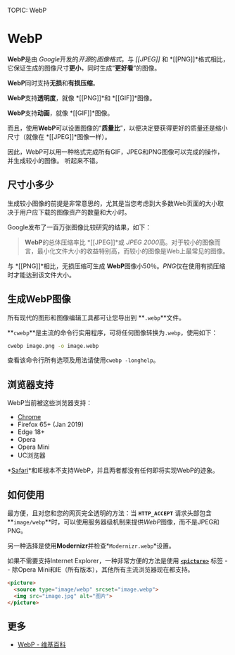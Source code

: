 TOPIC: WebP

# WebP

**WebP**是由 *Google*开发的*开源*的*图像格式*，与 *[[JPEG]]* 和 *[[PNG]]*格式相比，它保证生成的图像尺寸**更小**，同时生成“**更好看**”的图像。

**WebP**同时支持**无损**和**有损压缩**。

**WebP**支持**透明度**，就像 *[[PNG]]*和 *[[GIF]]*图像。

**WebP**支持**动画**，就像 *[[GIF]]*图像。

而且，使用**WebP**可以设置图像的“**质量比**”，以便决定要获得更好的质量还是缩小尺寸（就像在 *[[JPEG]]*图像一样）。

因此，WebP可以用一种格式完成所有GIF，JPEG和PNG图像可以完成的操作，并生成较小的图像。
听起来不错。

## 尺寸小多少

生成较小图像的前提是非常意思的，尤其是当您考虑到大多数Web页面的大小取决于用户应下载的图像资产的数量和大小时。

Google发布了一百万张图像比较研究的结果，如下：

> **WebP**的总体压缩率比 *[[JPEG]]*或 *JPEG 2000*高。对于较小的图像而言，最小化文件大小的收益特别高，而较小的图像是Web上最常见的图像。

与 *[[PNG]]*相比，无损压缩可生成 **WebP**图像小50％。*PNG*仅在使用有损压缩时才能达到该文件大小。

## 生成WebP图像

所有现代的图形和图像编辑工具都可让您导出到 **`.webp`**文件。

**`cwebp`**是主流的命令行实用程序，可将任何图像转换为`.webp`，使用如下：

```sh
cwebp image.png -o image.webp
```

查看该命令行所有选项及用法请使用`cwebp -longhelp`。

## 浏览器支持

WebP当前被这些浏览器支持：

- [Chrome](/zh-hans/glossary/Google_Chrome)
- Firefox 65+ (Jan 2019)
- Edge 18+
- Opera
- Opera Mini
- UC浏览器

*[Safari](/zh-hans/glossary/Apple_Safari)*和IE根本不支持WebP，并且两者都没有任何即将实现WebP的迹象。

## 如何使用

最方便，且对您和您的网页完全透明的方法：当 **`HTTP_ACCEPT`** 请求头部包含 **`image/webp`**时，可以使用服务器级机制来提供*WebP*图像，而不是JPEG和PNG。

另一种选择是使用**Modernizr**并检查*`Modernizr.webp`*设置。

如果不需要支持Internet Explorer，一种非常方便的方法是使用 **[`<picture>`](/zh-hans/webfrontend/<picture>)** 标签 --
除Opera Mini和IE（所有版本），其他所有主流浏览器现在都支持。

```html
<picture>
  <source type="image/webp" srcset="image.webp">
  <img src="image.jpg" alt="图片">
</picture>
```

## 更多

- [WebP - 维基百科](https://en.wikipedia.org/wiki/WebP)
